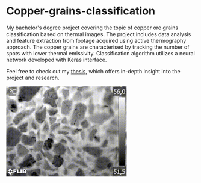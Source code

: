 # Copper-grains-classification

My bachelor's degree project covering the topic of copper ore grains
classification based on thermal images.
The project includes data analysis and feature extraction from footage acquired
using active thermography approach.
The copper grains are characterised by tracking the number of spots with lower
thermal emissivity.
Classification algorithm utilizes a neural network developed with Keras
interface.

Feel free to check out my [thesis](https://github.com/MaciejZj/Bachelors-thesis),
which offers in-depth insight into the project and research.

![grains_demo](https://github.com/MaciejZj/Copper-grains-classification/blob/master/img/demo.gif?raw=true)
